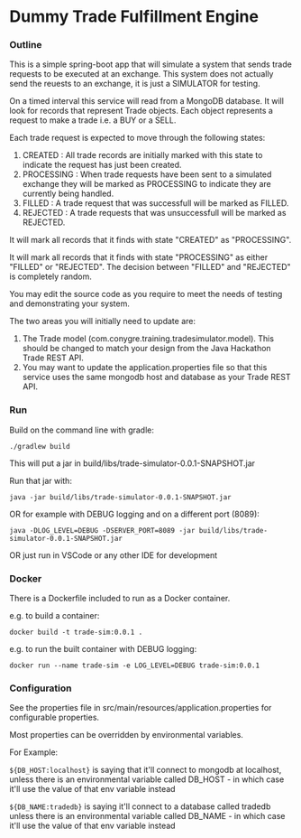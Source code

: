 # Dummy Trade Fulfillment Engine

### Outline
This is a simple spring-boot app that will simulate a system that sends trade requests to be executed at an exchange. This system does not actually send the reuests to an exchange, it is just a SIMULATOR for testing.

On a timed interval this service will read from a MongoDB database. It will look for records that represent Trade objects. Each object represents a request to make a trade i.e. a BUY or a SELL.

Each trade request is expected to move through the following states:
1. CREATED : All trade records are initially marked with this state to indicate the request has just been created.
2. PROCESSING : When trade requests have been sent to a simulated exchange they will be marked as PROCESSING to indicate they are currently being handled.
3. FILLED : A trade request that was successfull will be marked as FILLED.
4. REJECTED : A trade requests that was unsuccessfull will be marked as REJECTED.

It will mark all records that it finds with state "CREATED" as "PROCESSING".

It will mark all records that it finds with state "PROCESSING" as either "FILLED" or "REJECTED". The decision between "FILLED" and "REJECTED" is completely random.

You may edit the source code as you require to meet the needs of testing and demonstrating your system.

The two areas you will initially need to update are:
1. The Trade model (com.conygre.training.tradesimulator.model). This should be changed to match your design from the Java Hackathon Trade REST API.
2. You may want to update the application.properties file so that this service uses the same mongodb host and database as your Trade REST API.

### Run
Build on the command line with gradle:

```./gradlew build```

This will put a jar in build/libs/trade-simulator-0.0.1-SNAPSHOT.jar

Run that jar with:

```java -jar build/libs/trade-simulator-0.0.1-SNAPSHOT.jar```

OR for example with DEBUG logging and on a different port (8089):

```java -DLOG_LEVEL=DEBUG -DSERVER_PORT=8089 -jar build/libs/trade-simulator-0.0.1-SNAPSHOT.jar```


OR just run in VSCode or any other IDE for development

### Docker
There is a Dockerfile included to run as a Docker container.

e.g. to build a container:

```docker build -t trade-sim:0.0.1 .```

e.g. to run the built container with DEBUG logging:

```docker run --name trade-sim -e LOG_LEVEL=DEBUG trade-sim:0.0.1```

### Configuration
See the properties file in src/main/resources/application.properties for configurable properties.

Most properties can be overridden by environmental variables.

For Example:

```${DB_HOST:localhost}```
is saying that it'll connect to mongodb at localhost, unless there is an environmental variable called DB_HOST - in which case it'll use the value of that env variable instead

```${DB_NAME:tradedb}```
is saying it'll connect to a database called tradedb unless there is an environmental variable called DB_NAME - in which case it'll use the value of that env variable instead
